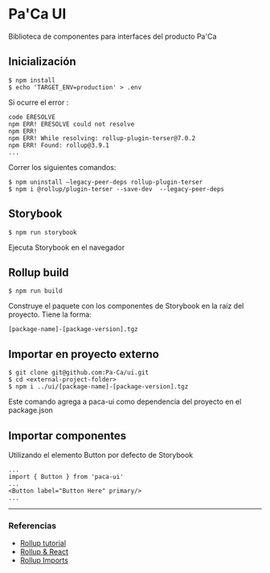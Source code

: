 # Pa'Ca UI
Biblioteca de componentes para interfaces del producto Pa'Ca

## Inicialización
```
$ npm install
$ echo 'TARGET_ENV=production' > .env
```

Si ocurre el error :

```
code ERESOLVE
npm ERR! ERESOLVE could not resolve
npm ERR!
npm ERR! While resolving: rollup-plugin-terser@7.0.2
npm ERR! Found: rollup@3.9.1
...
```

Correr los siguientes comandos:

```
$ npm uninstall —legacy-peer-deps rollup-plugin-terser
$ npm i @rollup/plugin-terser --save-dev  --legacy-peer-deps
```


## Storybook
```
$ npm run storybook
```




Ejecuta Storybook en el navegador

## Rollup build
```
$ npm run build
```

Construye el paquete con los componentes de Storybook en la raíz del proyecto. 
Tiene la forma:

`[package-name]-[package-version].tgz`

## Importar en proyecto externo
```
$ git clone git@github.com:Pa-Ca/ui.git
$ cd <external-project-folder>
$ npm i ../ui/[package-name]-[package-version].tgz
```

Este comando agrega a paca-ui como dependencia del proyecto en el package.json

## Importar componentes
Utilizando el elemento Button por defecto de Storybook
```
...
import { Button } from 'paca-ui'
...
<Button label="Button Here" primary/>
...
```

***

### Referencias

* [Rollup tutorial](https://kaizenpanda.com/posts/2021-02-18-rollup/)
* [Rollup & React](https://stackoverflow.com/questions/59668493/how-to-create-a-privately-shared-component-library-which-can-be-used-across-mult)
* [Rollup Imports](https://stackoverflow.com/questions/53722817/using-rollup-for-a-react-component-library)

